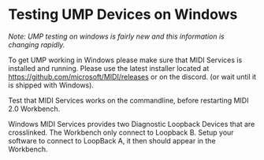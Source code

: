 # Testing UMP Devices on Windows
_Note: UMP testing on windows is fairly new and this information is changing rapidly._

To get UMP working in Windows please make sure that MIDI Services is installed and running.
Please use the latest installer located at https://github.com/microsoft/MIDI/releases or on the discord. (or wait until it is shipped with Windows).

Test that MIDI Services works on the commandline, before restarting MIDI 2.0 Workbench.

Windows MIDI Services provides two Diagnostic Loopback Devices that are crosslinked. The Workbench only connect to 
Loopback B. Setup your software to connect to LoopBack A, it then should appear in the Workbench. 

